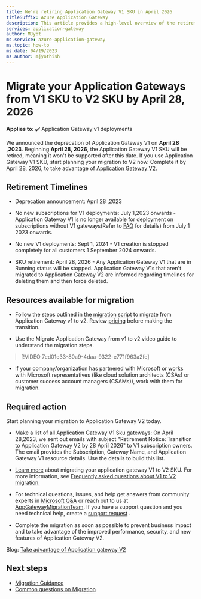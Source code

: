 ```yaml
---
title: We're retiring Application Gateway V1 SKU in April 2026
titleSuffix: Azure Application Gateway
description: This article provides a high-level overview of the retirement of Application gateway V1 SKUs. 
services: application-gateway
author: MJyot
ms.service: azure-application-gateway
ms.topic: how-to
ms.date: 04/19/2023
ms.author: mjyothish
---
```


# Migrate your Application Gateways from V1 SKU to V2 SKU by April 28, 2026 

**Applies to:** :heavy_check_mark: Application Gateway v1 deployments

We announced the deprecation of Application Gateway V1 on **April 28 ,2023**. Beginning **April 28, 2026**, the Application Gateway V1 SKU will be retired, meaning it won't be supported after this date. If you use Application Gateway V1 SKU, start planning your migration to V2 now. Complete it by April 28, 2026, to take advantage of [Application Gateway V2](./overview-v2.md).

## Retirement Timelines 

- Deprecation announcement: April 28 ,2023 

-	No new subscriptions for V1 deployments: July 1,2023 onwards - Application Gateway V1 is no longer available for deployment on subscriptions without V1 gateways(Refer to [FAQ](./retirement-faq.md#what-is-the-definition-of-a-new-customer-on-application-gateway-v1-sku) for details) from July 1 2023 onwards.

- No new V1 deployments: Sept 1, 2024 - V1 creation is stopped completely for all customers 1 September 2024 onwards.

- SKU retirement: April 28, 2026 - Any Application Gateway V1 that are in Running status will be stopped. Application Gateway V1s that aren't migrated to Application Gateway V2 are informed regarding timelines for deleting them and then force deleted.

## Resources available for migration

- Follow the steps outlined in the [migration script](./migrate-v1-v2.md) to migrate from Application Gateway v1 to v2. Review [pricing](./understanding-pricing.md) before making the transition.

- Use the Migrate Application Gateway from v1 to v2 video guide to understand the migration steps.

> [!VIDEO 7ed01e33-80a9-4daa-9322-e771f963a2fe]

-	If your company/organization has partnered with Microsoft or works with Microsoft representatives (like cloud solution architects (CSAs) or customer success account managers (CSAMs)), work with them for migration.

## Required action

Start planning your migration to Application Gateway V2 today.

- Make a list of all Application Gateway V1 Sku gateways: On April 28,2023, we sent out emails with subject "Retirement Notice: Transition to Application Gateway V2 by 28 April 2026" to V1 subscription owners. The email provides the Subscription, Gateway Name, and Application Gateway V1 resource details. Use the details to build this list.

- [Learn more](./migrate-v1-v2.md) about migrating your application gateway V1 to V2 SKU. For more information, see [Frequently asked questions about V1 to V2 migration.](./retirement-faq.md#faq-on-v1-to-v2-migration)

- For technical questions, issues, and help get answers from community experts in  [Microsoft Q&A](https://aka.ms/ApplicationGatewayQA) or reach out to us at [AppGatewayMigrationTeam](mailto:appgatewaymigration@microsoft.com). If you have a support question and you need technical help, create a [support request](https://portal.azure.com/#view/Microsoft_Azure_Support/NewSupportRequestV3Blade) . 

- Complete the migration as soon as possible to prevent business impact and to take advantage of the improved performance, security, and new features of Application Gateway V2.

Blog: [Take advantage of Application gateway V2](https://azure.microsoft.com/blog/taking-advantage-of-the-new-azure-application-gateway-v2/)

## Next steps
  
  * [Migration Guidance](./migrate-v1-v2.md)
  * [Common questions on Migration](./retirement-faq.md)
  

